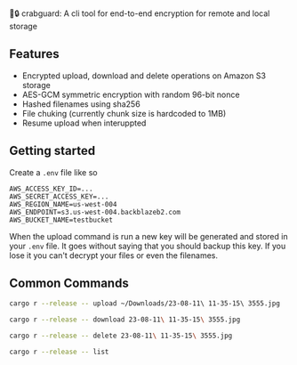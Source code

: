🦀🔒 crabguard: A cli tool for end-to-end encryption for remote and local storage

## Features
- Encrypted upload, download and delete operations on Amazon S3 storage
- AES-GCM symmetric encryption with random 96-bit nonce
- Hashed filenames using sha256
- File chuking (currently chunk size is hardcoded to 1MB)
- Resume upload when interuppted

## Getting started
Create a `.env` file like so

```
AWS_ACCESS_KEY_ID=...
AWS_SECRET_ACCESS_KEY=...
AWS_REGION_NAME=us-west-004
AWS_ENDPOINT=s3.us-west-004.backblazeb2.com
AWS_BUCKET_NAME=testbucket
```

When the upload command is run a new key will be generated and stored in your `.env` file. It goes without saying that you should backup this key. If you lose it you can't decrypt your files or even the filenames. 

## Common Commands

```bash
cargo r --release -- upload ~/Downloads/23-08-11\ 11-35-15\ 3555.jpg
```

```bash
cargo r --release -- download 23-08-11\ 11-35-15\ 3555.jpg
```

```bash
cargo r --release -- delete 23-08-11\ 11-35-15\ 3555.jpg
```

```bash
cargo r --release -- list
```
